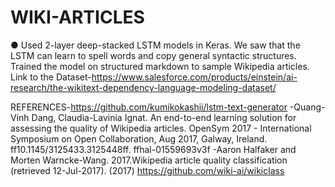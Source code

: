 # WIKI-ARTICLES
● Used 2-layer deep-stacked LSTM models in Keras. We saw that the LSTM can learn to spell words and copy general syntactic structures. Trained the model on structured markdown to sample Wikipedia articles.
Link to the Dataset-https://www.salesforce.com/products/einstein/ai-research/the-wikitext-dependency-language-modeling-dataset/

REFERENCES-https://github.com/kumikokashii/lstm-text-generator
-Quang-Vinh Dang, Claudia-Lavinia Ignat. An end-to-end learning solution for assessing the quality of Wikipedia articles. OpenSym 2017 - International Symposium on Open Collaboration, Aug 2017, Galway, Ireland. ff10.1145/3125433.3125448ff. ffhal-01559693v3f
-Aaron Halfaker and Morten Warncke-Wang. 2017.Wikipedia article quality classification (retrieved 12-Jul-2017). (2017) https://github.com/wiki-ai/wikiclass
